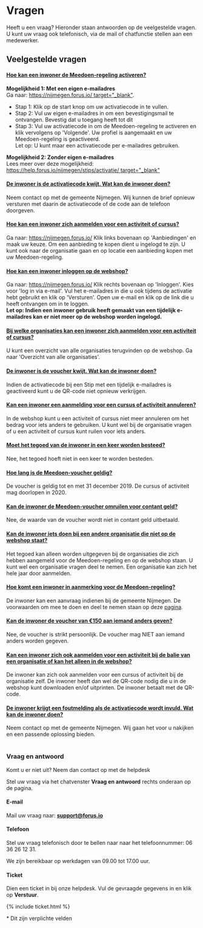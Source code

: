 # Vragen

Heeft u een vraag? Hieronder staan antwoorden op de veelgestelde vragen. U kunt uw vraag ook telefonisch, via de mail of chatfunctie stellen aan een medewerker.

## Veelgestelde vragen

<div class="panel-container">
    <div class="panel-group" id="accordion">
        <div class="panel panel-default">
            <div class="panel-heading">
                <h4 class="panel-title">
                    <a class="accordion-toggle" data-toggle="collapse" data-parent="#accordion" href="#collapseOne">
                    Hoe kan een inwoner de Meedoen-regeling activeren?
                    </a>
                </h4>
            </div>
        <div id="collapseOne" class="panel-collapse collapse">
            <div class="panel-body">
            <strong>Mogelijkheid 1: Met een eigen e-mailadres</strong><br />
            Ga naar: <a href="https://nijmegen.forus.io/">https://nijmegen.forus.io/ target="_blank"</a>.
                <ul>
                    <li>Stap 1: Klik op de start knop om uw activatiecode in te vullen.</li>
                    <li>Stap 2: Vul uw eigen e-mailadres in om een bevestigingsmail te ontvangen. Bevestig dat u toegang heeft tot dit </li>
                    <li>Stap 3: Vul uw activatiecode in om de Meedoen-regeling te activeren en klik vervolgens op 'Volgende'. Uw profiel is aangemaakt en uw Meedoen-regeling is geactiveerd.</li>
                    Let op: U kunt maar een activatiecode per e-mailadres gebruiken.
                </ul>
            <strong>Mogelijkheid 2: Zonder eigen e-mailadres</strong><br />
            Lees meer over deze mogelijkheid: <a href="https://help.forus.io/nijmegen/stips/activatie/">https://help.forus.io/nijmegen/stips/activatie/ target="_blank"</a>
            </div>
        </div>
    </div>
    <div class="panel-group" id="accordion">
        <div class="panel panel-default">
            <div class="panel-heading">
                <h4 class="panel-title">
                    <a class="accordion-toggle" data-toggle="collapse" data-parent="#accordion" href="#collapseTwo">
                    De inwoner is de activatiecode kwijt. Wat kan de inwoner doen?
                    </a>
                </h4>
            </div>
        <div id="collapseTwo" class="panel-collapse collapse">
            <div class="panel-body">
                Neem contact op met de gemeente Nijmegen. Wij kunnen de brief opnieuw versturen met daarin de activatiecode of de code aan de telefoon doorgeven.
            </div>
        </div>
    </div>
    <div class="panel-group" id="accordion">
        <div class="panel panel-default">
            <div class="panel-heading">
                <h4 class="panel-title">
                    <a class="accordion-toggle" data-toggle="collapse" data-parent="#accordion" href="#collapseThree">
                    Hoe kan een inwoner zich aanmelden voor een activiteit of cursus?
                    </a>
                </h4>
            </div>
        <div id="collapseThree" class="panel-collapse collapse">
            <div class="panel-body">
              Ga naar: <a href="https://nijmegen.forus.io/">https://nijmegen.forus.io/</a>  Klik links bovenaan op 'Aanbiedingen' en maak uw keuze. Om een aanbieding te kopen dient u ingelogd te zijn. U kunt ook naar de organisatie gaan en op locatie een aanbieding kopen met uw Meedoen-regeling.
            </div>
        </div>
    </div>
    <div class="panel-group" id="accordion">
        <div class="panel panel-default">
            <div class="panel-heading">
                <h4 class="panel-title">
                    <a class="accordion-toggle" data-toggle="collapse" data-parent="#accordion" href="#collapseFour">
                    Hoe kan een inwoner inloggen op de webshop?
                    </a>
                </h4>
            </div>
        <div id="collapseFour" class="panel-collapse collapse">
            <div class="panel-body">
                Ga naar: <a href="https://nijmegen.forus.io/">https://nijmegen.forus.io/</a> Klik rechts bovenaan op 'Inloggen'. Kies voor 'log in via e-mail'. Vul het e-mailadres in die u ook tijdens de activatie hebt gebruikt en klik op 'Versturen'. Open uw e-mail en klik op de link die u heeft ontvangen om in te loggen.<br />
                <strong>Let op: Indien een inwoner gebruik heeft gemaakt van een tijdelijk e-mailadres kan er niet meer op de webshop worden ingelogd.</strong>
            </div>
        </div>
    </div>
    <div class="panel-group" id="accordion">
        <div class="panel panel-default">
            <div class="panel-heading">
                <h4 class="panel-title">
                    <a class="accordion-toggle" data-toggle="collapse" data-parent="#accordion" href="#collapseFive">
                    Bij welke organisaties kan een inwoner zich aanmelden voor een activiteit of cursus?
                    </a>
                </h4>
            </div>
        <div id="collapseFive" class="panel-collapse collapse">
            <div class="panel-body">
                U kunt een overzicht van alle organisaties terugvinden op de webshop. Ga naar 'Overzicht van alle organisaties'.
            </div>
        </div>
    </div>
    <div class="panel-group" id="accordion">
        <div class="panel panel-default">
            <div class="panel-heading">
                <h4 class="panel-title">
                    <a class="accordion-toggle" data-toggle="collapse" data-parent="#accordion" href="#collapseSix">
                    De inwoner is de voucher kwijt. Wat kan de inwoner doen?
                    </a>
                </h4>
            </div>
        <div id="collapseSix" class="panel-collapse collapse">
            <div class="panel-body">
                Indien de activatiecode bij een Stip met een tijdelijk e-mailadres is geactiveerd kunt u de QR-code niet opnieuw verkrijgen.
            </div>
        </div>
    </div>
    <div class="panel-group" id="accordion">
        <div class="panel panel-default">
            <div class="panel-heading">
                <h4 class="panel-title">
                    <a class="accordion-toggle" data-toggle="collapse" data-parent="#accordion" href="#collapseSeven">
                    Kan een inwoner een aanmelding voor een cursus of activiteit annuleren?
                    </a>
                </h4>
            </div>
        <div id="collapseSeven" class="panel-collapse collapse">
            <div class="panel-body">
                In de webshop kunt u een activiteit of cursus niet meer annuleren om het bedrag voor iets anders te gebruiken. U kunt wel bij de organisatie vragen of u een activiteit of cursus kunt ruilen voor iets anders.
            </div>
        </div>
    </div>
    <div class="panel-group" id="accordion">
        <div class="panel panel-default">
            <div class="panel-heading">
                <h4 class="panel-title">
                    <a class="accordion-toggle" data-toggle="collapse" data-parent="#accordion" href="#collapseEight">
                    Moet het tegoed van de inwoner in een keer worden besteed?
                    </a>
                </h4>
            </div>
        <div id="collapseEight" class="panel-collapse collapse">
            <div class="panel-body">
                Nee, het tegoed hoeft niet in een keer te worden besteden.
            </div>
        </div>
    </div>
    <div class="panel-group" id="accordion">
        <div class="panel panel-default">
            <div class="panel-heading">
                <h4 class="panel-title">
                    <a class="accordion-toggle" data-toggle="collapse" data-parent="#accordion" href="#collapseNine">
                    Hoe lang is de Meedoen-voucher geldig?
                    </a>
                </h4>
            </div>
        <div id="collapseNine" class="panel-collapse collapse">
            <div class="panel-body">
                De voucher is geldig tot en met 31 december 2019. De cursus of activiteit mag doorlopen in 2020.
            </div>
        </div>
    </div>
    <div class="panel-group" id="accordion">
        <div class="panel panel-default">
            <div class="panel-heading">
                <h4 class="panel-title">
                    <a class="accordion-toggle" data-toggle="collapse" data-parent="#accordion" href="#collapseTen">
                    Kan de inwoner de Meedoen-voucher omruilen voor contant geld?
                    </a>
                </h4>
            </div>
        <div id="collapseTen" class="panel-collapse collapse">
            <div class="panel-body">
                Nee, de waarde van de voucher wordt niet in contant geld uitbetaald.
            </div>
        </div>
    </div>
    <div class="panel-group" id="accordion">
        <div class="panel panel-default">
            <div class="panel-heading">
                <h4 class="panel-title">
                    <a class="accordion-toggle" data-toggle="collapse" data-parent="#accordion" href="#collapseEleven">
                    Kan de inwoner iets doen bij een andere organisatie die niet op de webshop staat?
                    </a>
                </h4>
            </div>
        <div id="collapseEleven" class="panel-collapse collapse">
            <div class="panel-body">
                Het tegoed kan alleen worden uitgegeven bij de organisaties die zich hebben aangemeld voor de Meedoen-regeling en op de webshop staan. U kunt wel een organisatie vragen deel te nemen. Een organisatie kan zich het hele jaar door aanmelden.
            </div>
        </div>
    </div>
    <div class="panel-group" id="accordion">
        <div class="panel panel-default">
            <div class="panel-heading">
                <h4 class="panel-title">
                    <a class="accordion-toggle" data-toggle="collapse" data-parent="#accordion" href="#collapseTwelve">
                    Hoe komt een inwoner in aanmerking voor de Meedoen-regeling?
                    </a>
                </h4>
            </div>
        <div id="collapseTwelve" class="panel-collapse collapse">
            <div class="panel-body">
                De inwoner kan een aanvraag indienen bij de gemeente Nijmegen. De voorwaarden om mee te doen en deel te nemen staan op deze <a href="https://www.nijmegen.nl/diensten/uitkering-schulden-laag-inkomen/meedoen-regeling/">pagina</a>.
            </div>
        </div>
    </div>
    <div class="panel-group" id="accordion">
        <div class="panel panel-default">
            <div class="panel-heading">
                <h4 class="panel-title">
                    <a class="accordion-toggle" data-toggle="collapse" data-parent="#accordion" href="#collapseThirteen">
                    Kan de inwoner de voucher van &euro;150 aan iemand anders geven?
                    </a>
                </h4>
            </div>
        <div id="collapseThirteen" class="panel-collapse collapse">
            <div class="panel-body">
                Nee, de voucher is strikt persoonlijk. De voucher mag NIET aan iemand anders worden gegeven.
            </div>
        </div>
    </div>
    <div class="panel-group" id="accordion">
        <div class="panel panel-default">
            <div class="panel-heading">
                <h4 class="panel-title">
                    <a class="accordion-toggle" data-toggle="collapse" data-parent="#accordion" href="#collapseFourteen">
                    Kan een inwoner zich ook aanmelden voor een activiteit bij de balie van een organisatie of kan het alleen in de webshop?
                    </a>
                </h4>
            </div>
        <div id="collapseFourteen" class="panel-collapse collapse">
            <div class="panel-body">
                De inwoner kan zich ook aanmelden voor een cursus of activiteit bij de organisatie zelf. De inwoner heeft dan wel de QR-code nodig die u in de webshop kunt downloaden en/of uitprinten. De inwoner betaalt met de QR-code.
            </div>
        </div>
    </div>
    <div class="panel-group" id="accordion">
        <div class="panel panel-default">
            <div class="panel-heading">
                <h4 class="panel-title">
                    <a class="accordion-toggle" data-toggle="collapse" data-parent="#accordion" href="#collapseFifteen">
                    De inwoner krijgt een foutmelding als de activatiecode wordt invuld. Wat kan de inwoner doen?
                    </a>
                </h4>
            </div>
        <div id="collapseFifteen" class="panel-collapse collapse">
            <div class="panel-body">
            Neem contact op met de gemeente Nijmegen. Wij gaan het voor u nakijken en een passende oplossing bieden.
            </div>
        </div>
    </div>
</div>
&nbsp;
&nbsp;

<div class="faq-footer" style="text-align: left">
<h3> Vraag en antwoord </h3>
<p>Komt u er niet uit? Neem dan contact op met de helpdesk</p>
<p>Stel uw vraag via het chatvenster <strong>Vraag en antwoord</strong> rechts onderaan op de pagina.</p>

<h4>E-mail</h4>
<p>Mail uw vraag naar: <a href="mailto:support@forus.io"><strong>support@forus.io</strong></a></p>

<h4>Telefoon </h4>
<p>Stel uw vraag telefonisch door te bellen naar naar het telefoonnummer: 06 36 26 12 31.</p>


<p>We zijn bereikbaar op werkdagen van 09.00 tot 17.00 uur.</p>

<h4>Ticket</h4>
<p>Dien een ticket in bij onze helpdesk. Vul de gevraagde gegevens in en klik op <strong>Verstuur</strong>.</p>

{% include ticket.html %}

<p>* Dit zijn verplichte velden</p>

</div>
